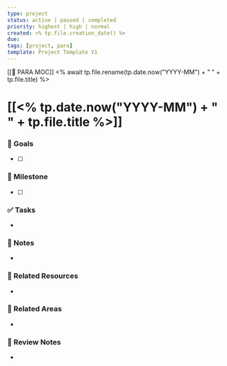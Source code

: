 ```yaml
---
type: project
status: active | paused | completed
priority: highest | high | normal
created: <% tp.file.creation_date() %>
due: 
tags: [project, para]
template: Project Template V1
---
```

[[🧭 PARA MOC]]
<% await tp.file.rename(tp.date.now("YYYY-MM") + " " + tp.file.title) %>
# [[<% tp.date.now("YYYY-MM") + " " + tp.file.title %>]]

### 🎯 Goals
- [ ] 

### 📅 Milestone
- [ ] 

### ✅ Tasks
- 

### 📝 Notes
- 

### 🔗 Related Resources
- 

### 🔗 Related Areas
- 

### 🔄 Review Notes
- 